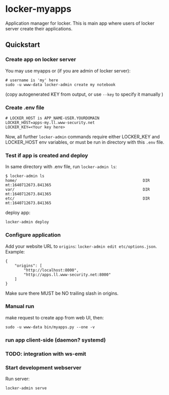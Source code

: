 # locker-myapps

Application manager for locker. This is main app where users of locker server create their applications.

## Quickstart

### Create app on locker server 
You may use myapps or (if you are admin of locker server):
~~~
# username is 'my' here
sudo -u www-data locker-admin create my notebook
~~~

(copy autogenerated KEY from output, or use `--key` to specify it manually )

### Create .env file
~~~
# LOCKER_HOST is APP_NAME-USER.YOURDOMAIN
LOCKER_HOST=apps-my.ll.www-security.net
LOCKER_KEY=<Your key here>
~~~

Now, all further `locker-admin` commands require either LOCKER_KEY and LOCKER_HOST env variables, or must be run in directory with this `.env` file.

### Test if app is created and deploy
In same directory with .env file, run `locker-admin ls`:
~~~
$ locker-admin ls 
home/                                                       DIR mt:1640712673.841365
var/                                                        DIR mt:1640712673.841365
etc/                                                        DIR mt:1640712673.841365
~~~

deploy app:
~~~
locker-admin deploy
~~~

### Configure application
Add your website URL to `origins`: `locker-admin edit etc/options.json`. Example:
~~~
{
    "origins": [
	    "http://localhost:8000",
	    "http://apps.ll.www-security.net:8000"
    ]
}
~~~
Make sure there MUST be NO trailing slash in origins.

### Manual run
make request to create app from web UI, then:
~~~
sudo -u www-data bin/myapps.py --one -v
~~~

### run app client-side (daemon? systemd)

### TODO: integration with ws-emit

### Start development webserver
Run server:
~~~
locker-admin serve
~~~
